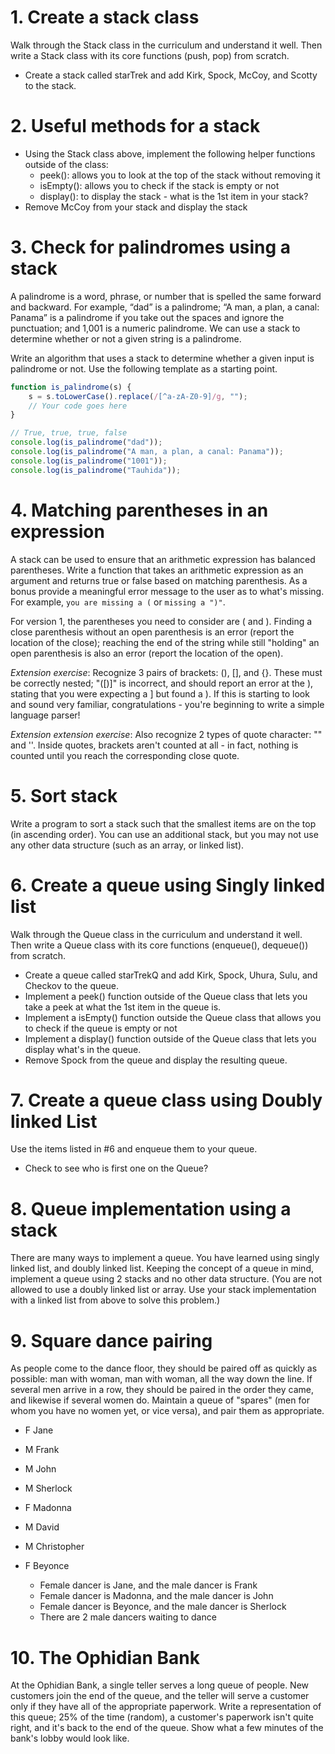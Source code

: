 # 1. Create a stack class
Walk through the Stack class in the curriculum and understand it well. Then write a Stack class with its core functions (push, pop) from scratch.

- Create a stack called starTrek and add Kirk, Spock, McCoy, and Scotty to the stack.
# 2. Useful methods for a stack
- Using the Stack class above, implement the following helper functions outside of the class:
  - peek(): allows you to look at the top of the stack without removing it
  - isEmpty(): allows you to check if the stack is empty or not
  - display(): to display the stack - what is the 1st item in your stack?
- Remove McCoy from your stack and display the stack
# 3. Check for palindromes using a stack
A palindrome is a word, phrase, or number that is spelled the same forward and backward. For example, “dad” is a palindrome; “A man, a plan, a canal: Panama” is a palindrome if you take out the spaces and ignore the punctuation; and 1,001 is a numeric palindrome. We can use a stack to determine whether or not a given string is a palindrome.

Write an algorithm that uses a stack to determine whether a given input is palindrome or not. Use the following template as a starting point.

```js
function is_palindrome(s) {
    s = s.toLowerCase().replace(/[^a-zA-Z0-9]/g, "");
    // Your code goes here
}

// True, true, true, false
console.log(is_palindrome("dad"));
console.log(is_palindrome("A man, a plan, a canal: Panama"));
console.log(is_palindrome("1001"));
console.log(is_palindrome("Tauhida"));
```

# 4. Matching parentheses in an expression
A stack can be used to ensure that an arithmetic expression has balanced parentheses. Write a function that takes an arithmetic expression as an argument and returns true or false based on matching parenthesis. As a bonus provide a meaningful error message to the user as to what's missing. For example, `you are missing a (` or `missing a ")"`.

For version 1, the parentheses you need to consider are ( and ). Finding a close parenthesis without an open parenthesis is an error (report the location of the close); reaching the end of the string while still "holding" an open parenthesis is also an error (report the location of the open).

*Extension exercise*: Recognize 3 pairs of brackets: (), [], and {}. These must be correctly nested; "([)]" is incorrect, and should report an error at the ), stating that you were expecting a ] but found a ). If this is starting to look and sound very familiar, congratulations - you're beginning to write a simple language parser!

*Extension extension exercise*: Also recognize 2 types of quote character: "" and ''. Inside quotes, brackets aren't counted at all - in fact, nothing is counted until you reach the corresponding close quote.

# 5. Sort stack
Write a program to sort a stack such that the smallest items are on the top (in ascending order). You can use an additional stack, but you may not use any other data structure (such as an array, or linked list).

# 6. Create a queue using Singly linked list
Walk through the Queue class in the curriculum and understand it well. Then write a Queue class with its core functions (enqueue(), dequeue()) from scratch.

- Create a queue called starTrekQ and add Kirk, Spock, Uhura, Sulu, and Checkov to the queue.
- Implement a peek() function outside of the Queue class that lets you take a peek at what the 1st item in the queue is.
- Implement a isEmpty() function outside the Queue class that allows you to check if the queue is empty or not
- Implement a display() function outside of the Queue class that lets you display what's in the queue.
- Remove Spock from the queue and display the resulting queue.

# 7. Create a queue class using Doubly linked List
Use the items listed in #6 and enqueue them to your queue.

- Check to see who is first one on the Queue?

# 8. Queue implementation using a stack
There are many ways to implement a queue. You have learned using singly linked list, and doubly linked list. Keeping the concept of a queue in mind, implement a queue using 2 stacks and no other data structure. (You are not allowed to use a doubly linked list or array. Use your stack implementation with a linked list from above to solve this problem.)

# 9. Square dance pairing
As people come to the dance floor, they should be paired off as quickly as possible: man with woman, man with woman, all the way down the line. If several men arrive in a row, they should be paired in the order they came, and likewise if several women do. Maintain a queue of "spares" (men for whom you have no women yet, or vice versa), and pair them as appropriate.

- F Jane
- M Frank
- M John
- M Sherlock
- F Madonna
- M David
- M Christopher
- F Beyonce

  - Female dancer is Jane, and the male dancer is Frank
  - Female dancer is Madonna, and the male dancer is John
  - Female dancer is Beyonce, and the male dancer is Sherlock
  - There are 2 male dancers waiting to dance

# 10. The Ophidian Bank
At the Ophidian Bank, a single teller serves a long queue of people. New customers join the end of the queue, and the teller will serve a customer only if they have all of the appropriate paperwork. Write a representation of this queue; 25% of the time (random), a customer's paperwork isn't quite right, and it's back to the end of the queue. Show what a few minutes of the bank's lobby would look like.